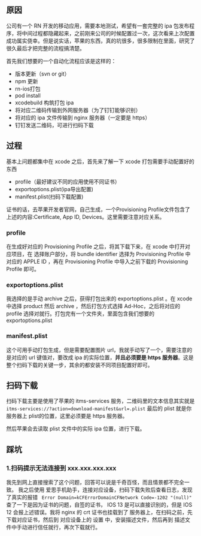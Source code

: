 ## 原因

公司有一个 RN 开发的移动应用，需要本地测试，希望有一套完整的 ipa 包发布程序，将中间过程都隐藏起来，之前刚来公司的时候配置过一次，这次看来上次配置成功属实侥幸。但是说实话，苹果的东西，真的坑很多，很多限制在里面，研究了很久最后才把完整的流程搞清楚。

首先我们想要的一个自动化流程应该是这样的：

+ 版本更新（svn or git）
+ npm 更新
+ rn-ios打包
+ pod install
+ xcodebuild 构筑打包 ipa
+ 将对应二维码传输到外网服务器（为了钉钉能够识别）
+ 将对应的 ipa 文件传输到 nginx 服务器（一定要是 https）
+ 钉钉发送二维码，可进行扫码下载

## 过程


基本上问题都集中在 xcode 之后，首先来了解一下 xcode 打包需要手动配置好的东西

+ profile（最好建议不同的应用使用不同证书）
+ exportoptions.plist(ipa导出配置)
+ manifest.plist(扫码下载配置)

证书的话，去苹果开发者官网，自己生成，一个Provisioning Profile文件包含了上述的内容:Certificate, App ID, Devices。这里需要注意对应关系。

### profile

在生成好对应的 Provisioning Profile 之后，将其下载下来，在 xcode 中打开对应项目，在 选择账户部分，将 bundle identifier 选择为 Provisioning Profile 中对应的 APPLE ID ，再在 Provisioning Profile 中导入之前下载的 Provisioning Profile 即可。

### exportoptions.plist

我选择的是手动 archive 之后，获得打包出来的 exportoptions.plist 。在 xcode 中选择 product 然后 archive ，然后打包方式选择 Ad-Hoc，之后将对应的 profile 选择对就行。打包完有一个文件夹，里面包含我们想要的 exportoptions.plist

### manifest.plist

这个可用手动打包生成，但是需要配置图片 url，我就手动写了一个，需要注意的是对应的 url 键值对，要改成 ipa 的实际位置，**并且必须要是 https 服务器**。这是整个扫码下载的关键一步，其余的都安装不同项目配置好即可。


## 扫码下载

扫码下载主要是使用了苹果的 itms-services 服务，二维码里的文本信息其实就是 `itms-services://?action=download-manifest&url=.plist`
最后的 plist 就是你服务器上 plist的位置，这里必须要是 https 服务器。

然后苹果会去读取 plist 文件中的实际 ipa 位置，进行下载。


## 踩坑

### 1.扫码提示无法连接到 xxx.xxx.xxx.xxx

我先到网上直接搜索了这个问题，回答可以说是千奇百怪，而且情景都不完全一致。
我之后使用 爱思手机助手，连接对应设备，扫码下载失败后查看日志，发现了真实的报错 ` Error Domain=kCFErrorDomainCFNetwork Code=-1202 "(null)"` 查了一下是因为证书的问题，自签的证书， IOS 13 是可以直接识别的，但是 IOS 12 会报上述错误。我将 nginx 的 crt 证书也挂载到了 服务器上，在扫码之前，先下载对应证书，然后到 对应设备上的 设置 中，安装描述文件，然后再到 描述文件中手动进行信任就行，再次下载就行。




